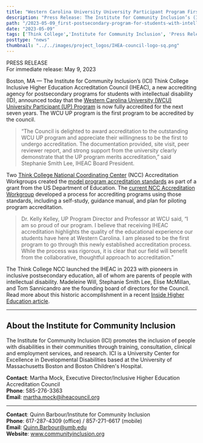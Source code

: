 ```yaml
---
title: "Western Carolina University University Participant Program First Postsecondary Program for Students with Intellectual Disability to be Accredited by New Agency"
description: "Press Release: The Institute for Community Inclusion’s (ICI) Think College Inclusive Higher Education Accreditation Council (IHEAC), a new accrediting agency for postsecondary programs for students with intellectual disability (ID), announced today that the Western Carolina University (WCU) University Participant (UP) Program is now fully accredited for the next seven years. The WCU UP program is the first program to be accredited by the council."
path: "/2023-05-09_first-postsecondary-program-for-students-with-intellectual-disability-to-be-accredited.md"
date: "2023-05-09"
tags: ['Think College','Institute for Community Inclusion', 'Press Release', 'IHEAC']
posttype: "news"
thumbnail: "../../images/project_logos/IHEA-council-logo-sq.png"
---
```


<div class="row">
<div class="col-md-8">
<p>PRESS RELEASE <br />
For immediate release: May 9, 2023 </p>


Boston, MA — The Institute for Community Inclusion’s (ICI) Think College Inclusive Higher Education Accreditation Council (IHEAC), a new accrediting agency for postsecondary programs for students with intellectual disability (ID), announced today that the [Western Carolina University (WCU) University Participant (UP) Program](https://www.wcu.edu/learn/departments-schools-colleges/ceap/stl/special-education-programs/university-participant-up-program/index.aspx) is now fully accredited for the next seven years. The WCU UP program is the first program to be accredited by the council.

> “The Council is delighted to award accreditation to the outstanding WCU UP program and appreciate their willingness to be the first to undergo accreditation. The documentation provided, site visit, peer reviewer report, and strong support from the university clearly demonstrate that the UP program merits accreditation,” said Stephanie Smith Lee, IHEAC Board President.

Two [Think College National Coordinating Center](https://thinkcollege.net/projects/ncc) (NCC) Accreditation Workgroups created the [model program accreditation standards](https://thinkcollege.net/resource/program-accreditation/program-accreditation-standards-guidance-and-evidence-requirements) as part of a grant from the US Department of Education. The [current NCC Accreditation Workgroup](https://thinkcollege.net/projects/ncc/program-accreditation) developed a process for accrediting programs using those standards, including a self-study, guidance manual, and plan for piloting program accreditation.

> Dr. Kelly Kelley, UP Program Director and Professor at WCU said, “I am so proud of our program. I believe that receiving IHEAC accreditation highlights the quality of the educational experience our students have here at Western Carolina. I am pleased to be the first program to go through this newly established accreditation process. While the process was rigorous, it is clear that our field will benefit from the collaborative, thoughtful approach to accreditation.”

The Think College NCC launched the IHEAC in 2023 with pioneers in inclusive postsecondary education, all of whom are parents of people with intellectual disability. Madeleine Will, Stephanie Smith Lee, Elise McMillan, and Tom Sannicandro are the founding board of directors for the Council. Read more about this historic accomplishment in a recent [Inside Higher Education article](https://www.insidehighered.com/news/2023/03/27/accreditor-emerging-intellectual-disabilities-programs).

<hr> 

## About the Institute for Community Inclusion

The Institute for Community Inclusion (ICI) promotes the inclusion of people with disabilities in their communities through training, consultation, clinical and employment services, and research. ICI is a University Center for Excellence in Developmental Disabilities based at the University of Massachusetts Boston and Boston Children's Hospital. 

 


</div>
<div class="col-md-4">
<div class="bg-light p-2">
<p><b>Contact</b>: Martha Mock, Executive Director/Inclusive Higher Education Accreditation Council  <br>
<b>Phone</b>: 585-276-3363<br>
<b>Email</b>: <a href="mailto:martha.mock@iheacouncil.org">martha.mock@iheacouncil.org</a></p>
<hr>
<p><b>Contact</b>: Quinn Barbour/Institute for Community Inclusion <br>
<b>Phone</b>: 617-287-4309 (office) / 857-271-6617 (mobile)<br>
<b>Email</b>:  <a href="mailto:Quinn.Barbour@umb.edu">Quinn.Barbour@umb.edu</a><br>
<b>Website</b>: <a href="https://www.communityinclusion.org/">www.communityinclusion.org</a>
</p>
</div>
</div>
</div>


